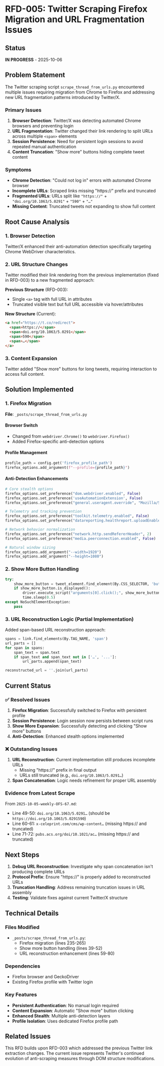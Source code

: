 # RFD-005: Twitter Scraping Firefox Migration and URL Fragmentation Issues

## Status
**IN PROGRESS** - 2025-10-06

## Problem Statement

The Twitter scraping script `scrape_thread_from_urls.py` encountered multiple issues requiring migration from Chrome to Firefox and addressing new URL fragmentation patterns introduced by Twitter/X.

### Primary Issues

1. **Browser Detection**: Twitter/X was detecting automated Chrome browsers and preventing login
2. **URL Fragmentation**: Twitter changed their link rendering to split URLs across multiple `<span>` elements
3. **Session Persistence**: Need for persistent login sessions to avoid repeated manual authentication
4. **Content Truncation**: "Show more" buttons hiding complete tweet content

### Symptoms

- **Chrome Detection**: "Could not log in" errors with automated Chrome browser
- **Incomplete URLs**: Scraped links missing "https://" prefix and truncated
- **Fragmented URLs**: URLs split like `"https://"` + `"doi.org/10.1063/5.0291"` + `"590"` + `"…"`
- **Missing Content**: Truncated tweets not expanding to show full content

## Root Cause Analysis

### 1. Browser Detection
Twitter/X enhanced their anti-automation detection specifically targeting Chrome WebDriver characteristics.

### 2. URL Structure Changes
Twitter modified their link rendering from the previous implementation (fixed in RFD-003) to a new fragmented approach:

**Previous Structure** (RFD-003):
- Single `<a>` tag with full URL in attributes
- Truncated visible text but full URL accessible via hover/attributes

**New Structure** (Current):
```html
<a href="https://t.co/redirect">
  <span>https://</span>
  <span>doi.org/10.1063/5.0291</span>
  <span>590</span>
  <span>…</span>
</a>
```

### 3. Content Expansion
Twitter added "Show more" buttons for long tweets, requiring interaction to access full content.

## Solution Implemented

### 1. Firefox Migration
**File**: `_posts/scrape_thread_from_urls.py`

#### Browser Switch
- Changed from `webdriver.Chrome()` to `webdriver.Firefox()`
- Added Firefox-specific anti-detection options

#### Profile Management
```python
profile_path = config.get('firefox_profile_path')
firefox_options.add_argument(f"--profile={profile_path}")
```

#### Anti-Detection Enhancements
```python
# Core stealth options
firefox_options.set_preference("dom.webdriver.enabled", False)
firefox_options.set_preference('useAutomationExtension', False)
firefox_options.set_preference("general.useragent.override", "Mozilla/5.0 (Macintosh; Intel Mac OS X 10.15; rv:109.0) Gecko/20100101 Firefox/115.0")

# Telemetry and tracking prevention
firefox_options.set_preference("toolkit.telemetry.enabled", False)
firefox_options.set_preference("datareporting.healthreport.uploadEnabled", False)

# Network behavior normalization
firefox_options.set_preference("network.http.sendRefererHeader", 2)
firefox_options.set_preference("media.peerconnection.enabled", False)

# Natural window sizing
firefox_options.add_argument("--width=1920")
firefox_options.add_argument("--height=1080")
```

### 2. Show More Button Handling
```python
try:
    show_more_button = tweet_element.find_element(By.CSS_SELECTOR, 'button[data-testid="tweet-text-show-more-link"]')
    if show_more_button.is_displayed():
        driver.execute_script("arguments[0].click();", show_more_button)
        time.sleep(0.5)
except NoSuchElementException:
    pass
```

### 3. URL Reconstruction Logic (Partial Implementation)
Added span-based URL reconstruction approach:
```python
spans = link.find_elements(By.TAG_NAME, 'span')
url_parts = []
for span in spans:
    span_text = span.text
    if span_text and span_text not in ['…', '...']:
        url_parts.append(span_text)

reconstructed_url = ''.join(url_parts)
```

## Current Status

### ✅ Resolved Issues
1. **Firefox Migration**: Successfully switched to Firefox with persistent profile
2. **Session Persistence**: Login session now persists between script runs
3. **Show More Expansion**: Successfully detecting and clicking "Show more" buttons
4. **Anti-Detection**: Enhanced stealth options implemented

### ❌ Outstanding Issues
1. **URL Reconstruction**: Current implementation still produces incomplete URLs
   - Missing "https://" prefix in final output
   - URLs still truncated (e.g., `doi.org/10.1063/5.0291…`)
2. **Span Concatenation**: Logic needs refinement for proper URL assembly

### Evidence from Latest Scrape
From `2025-10-05-weekly-OFS-67.md`:
- Line 49-50: `doi.org/10.1063/5.0291…` (should be `https://doi.org/10.1063/5.0291590`)
- Line 60-61: `x-celeprint.com/cms/wp-content…` (missing https:// and truncated)
- Line 71-72: `pubs.acs.org/doi/10.1021/ac…` (missing https:// and truncated)

## Next Steps

1. **Debug URL Reconstruction**: Investigate why span concatenation isn't producing complete URLs
2. **Protocol Prefix**: Ensure "https://" is properly added to reconstructed URLs
3. **Truncation Handling**: Address remaining truncation issues in URL assembly
4. **Testing**: Validate fixes against current Twitter/X structure

## Technical Details

### Files Modified
- `_posts/scrape_thread_from_urls.py`: 
  - Firefox migration (lines 235-265)
  - Show more button handling (lines 39-52)
  - URL reconstruction enhancement (lines 59-80)

### Dependencies
- Firefox browser and GeckoDriver
- Existing Firefox profile with Twitter login

### Key Features
- **Persistent Authentication**: No manual login required
- **Content Expansion**: Automatic "Show more" button clicking
- **Enhanced Stealth**: Multiple anti-detection layers
- **Profile Isolation**: Uses dedicated Firefox profile path

## Related Issues

This RFD builds upon RFD-003 which addressed the previous Twitter link extraction changes. The current issue represents Twitter's continued evolution of anti-scraping measures through DOM structure modifications.
